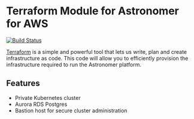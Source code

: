 # Terraform Module for Astronomer for AWS

[![Build Status](https://cloud.drone.io/api/badges/astronomer/terraform-aws-astronomer-aws/status.svg)](https://cloud.drone.io/astronomer/terraform-aws-astronomer-aws)

[Terraform](https://www.terraform.io/) is a simple and powerful tool that lets us write, plan and create infrastructure as code. This code will allow you to efficiently provision the infrastructure required to run the Astronomer platform.

## Features

- Private Kubernetes cluster
- Aurora RDS Postgres
- Bastion host for secure cluster administration
